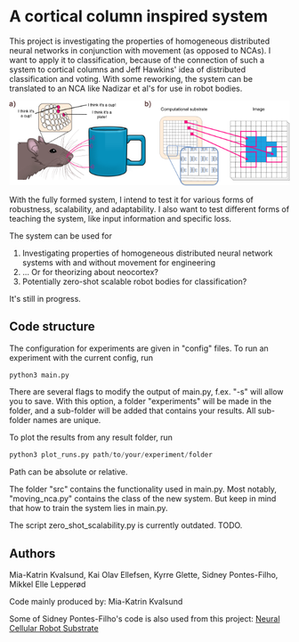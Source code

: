 # A cortical column inspired system

This project is investigating the properties of homogeneous distributed neural networks in conjunction with movement (as opposed to NCAs). I want to apply it to classification, because of the connection of such a system to cortical columns and Jeff Hawkins' idea of distributed classification and voting. With some reworking, the system can be translated to an NCA like Nadizar et al's for use in robot bodies. 

![A cute mouse](img/project_description.png)

With the fully formed system, I intend to test it for various forms of robustness, scalability, and adaptability. I also want to test different forms of teaching the system, like input information and specific loss.

The system can be used for 
1. Investigating properties of homogeneous distributed neural network systems with and without movement for engineering
2. ... Or for theorizing about neocortex?
3. Potentially zero-shot scalable robot bodies for classification?

It's still in progress.

## Code structure

The configuration for experiments are given in "config" files. To run an experiment with the current config, run 

```python
python3 main.py
```

There are several flags to modify the output of main.py, f.ex. "-s" will allow you to save. With this option, a folder "experiments" will be made in the folder, and a sub-folder will be added that contains your results. All sub-folder names are unique. 

To plot the results from any result folder, run 

```python
python3 plot_runs.py path/to/your/experiment/folder
```

Path can be absolute or relative. 

The folder "src" contains the functionality used in main.py. Most notably, "moving_nca.py" contains the class of the new system. But keep in mind that how to train the system lies in main.py. 

The script zero_shot_scalability.py is currently outdated. TODO. 

## Authors

Mia-Katrin Kvalsund, Kai Olav Ellefsen, Kyrre Glette, Sidney Pontes-Filho, Mikkel Elle Lepperød

Code mainly produced by: Mia-Katrin Kvalsund

Some of Sidney Pontes-Filho's code is also used from this project: [Neural Cellular Robot Substrate](https://github.com/sidneyp/neural-cellular-robot-substrate)



